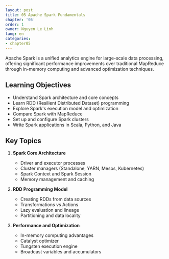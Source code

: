 ```yaml
---
layout: post
title: 05 Apache Spark Fundamentals
chapter: '05'
order: 1
owner: Nguyen Le Linh
lang: en
categories:
- chapter05
---
```


Apache Spark is a unified analytics engine for large-scale data processing, offering significant performance improvements over traditional MapReduce through in-memory computing and advanced optimization techniques.

## Learning Objectives

- Understand Spark architecture and core concepts
- Learn RDD (Resilient Distributed Dataset) programming
- Explore Spark's execution model and optimization
- Compare Spark with MapReduce
- Set up and configure Spark clusters
- Write Spark applications in Scala, Python, and Java

## Key Topics

1. **Spark Core Architecture**
   - Driver and executor processes
   - Cluster managers (Standalone, YARN, Mesos, Kubernetes)
   - Spark Context and Spark Session
   - Memory management and caching

2. **RDD Programming Model**
   - Creating RDDs from data sources
   - Transformations vs Actions
   - Lazy evaluation and lineage
   - Partitioning and data locality

3. **Performance and Optimization**
   - In-memory computing advantages
   - Catalyst optimizer
   - Tungsten execution engine
   - Broadcast variables and accumulators
